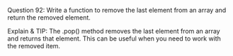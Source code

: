 Question 92: Write a function to remove the last element from an array and return the removed element.

Explain & TIP: The .pop() method removes the last element from an array and returns that element. This can be useful when you need to work with the removed item.

